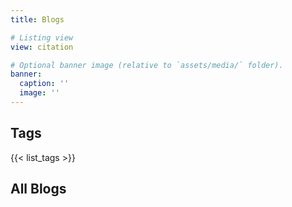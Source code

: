 ```yaml
---
title: Blogs

# Listing view
view: citation

# Optional banner image (relative to `assets/media/` folder).
banner:
  caption: ''
  image: ''
---
```

<h2>Tags</h2>
{{< list_tags >}}
<h2>All Blogs</h2>
